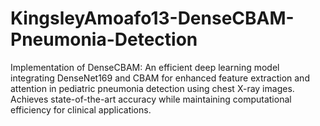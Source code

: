# KingsleyAmoafo13-DenseCBAM-Pneumonia-Detection
Implementation of DenseCBAM: An efficient deep learning model integrating DenseNet169 and CBAM for enhanced feature extraction and attention in pediatric pneumonia detection using chest X-ray images. Achieves state-of-the-art accuracy while maintaining computational efficiency for clinical applications.
